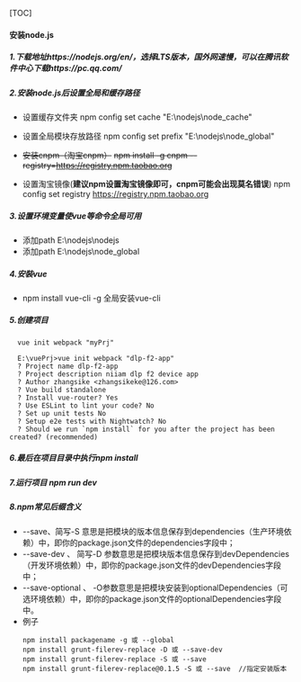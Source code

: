 [TOC]



#### 安装node.js

##### 1.下载地址https://nodejs.org/en/，选择LTS版本，国外网速慢，可以在腾讯软件中心下载https://pc.qq.com/

##### 2.安装node.js后设置全局和缓存路径

* 设置缓存文件夹
  npm config set cache "E:\nodejs\node_cache" 

* 设置全局模块存放路径
  npm config set prefix "E:\nodejs\node_global"

* ~~安装cnpm（淘宝cnpm）~~
  ~~npm install -g cnpm --registry=https://registry.npm.taobao.org~~

* 设置淘宝镜像(**建议npm设置淘宝镜像即可，cnpm可能会出现莫名错误**)
  npm config set registry https://registry.npm.taobao.org

##### 3.设置环境变量使vue等命令全局可用

- 添加path E:\nodejs\\nodejs
- 添加path E:\nodejs\node_global

##### 4.安裝vue

- npm install vue-cli -g 全局安装vue-cli

##### 5.创建项目

```shell
  vue init webpack "myPrj"

  E:\vuePrj>vue init webpack "dlp-f2-app"
  ? Project name dlp-f2-app
  ? Project description niiam dlp f2 device app
  ? Author zhangsike <zhangsikeke@126.com>
  ? Vue build standalone
  ? Install vue-router? Yes
  ? Use ESLint to lint your code? No
  ? Set up unit tests No
  ? Setup e2e tests with Nightwatch? No
  ? Should we run `npm install` for you after the project has been created? (recommended) 
```
##### 6.最后在项目目录中执行npm install
##### 7.运行项目 npm run dev 

##### 8.npm常见后缀含义

+ --save、简写-S 意思是把模块的版本信息保存到dependencies（生产环境依赖）中，即你的package.json文件的dependencies字段中；
+ --save-dev 、 简写-D 参数意思是把模块版本信息保存到devDependencies（开发环境依赖）中，即你的package.json文件的devDependencies字段中；
+ --save-optional 、 -O参数意思是把模块安装到optionalDependencies（可选环境依赖）中，即你的package.json文件的optionalDependencies字段中。
+ 例子
    ```shell
    npm install packagename -g 或 --global
    npm install grunt-filerev-replace -D 或 --save-dev
    npm install grunt-filerev-replace -S 或 --save
    npm install grunt-filerev-replace@0.1.5 -S 或 --save  //指定安装版本
    ```


​    

   


